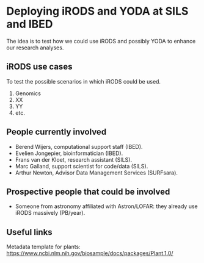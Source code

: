 # Deploying iRODS and YODA at SILS and IBED
The idea is to test how we could use iRODS and possibly YODA to enhance our research analyses. 

## iRODS use cases
To test the possible scenarios in which iRODS could be used. 
1. Genomics 
2. XX
3. YY
4. etc.

## People currently involved 
- Berend Wijers, computational support staff (IBED).
- Evelien Jongepier, bioinformatician (IBED).
- Frans van der Kloet, research assistant (SILS).
- Marc Galland, support scientist for code/data (SILS).
- Arthur Newton, Advisor Data Management Services (SURFsara).

## Prospective people that could be involved
- Someone from astronomy affiliated with Astron/LOFAR: they already use iRODS massively (PB/year).

## Useful links
Metadata template for plants: https://www.ncbi.nlm.nih.gov/biosample/docs/packages/Plant.1.0/
